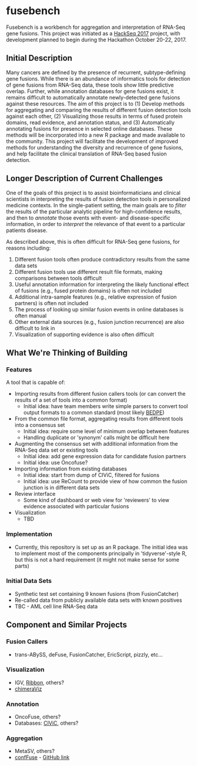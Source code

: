 # fusebench

Fusebench is a workbench for aggregation and interpretation of RNA-Seq gene fusions. This project was initiated as a [HackSeq 2017](http://www.hackseq.com/) project, with development planned to begin during the Hackathon October 20-22, 2017.

## Initial Description

Many cancers are defined by the presence of recurrent, subtype-defining gene fusions. While there is an abundance of informatics tools for detection of gene fusions from RNA-Seq data, these tools show little predictive overlap. Further, while annotation databases for gene fusions exist, it remains difficult to automatically annotate newly-detected gene fusions against these resources. The aim of this project is to (1) Develop methods for aggregating and comparing the results of different fusion detection tools against each other, (2) Visualizing those results in terms of fused protein domains, read evidence, and annotation status, and (3) Automatically annotating fusions for presence in selected online databases. These methods will be incorporated into a new R package and made available to the community. This project will facilitate the development of improved methods for understanding the diversity and recurrence of gene fusions, and help facilitate the clinical translation of RNA-Seq based fusion detection.

## Longer Description of Current Challenges

One of the goals of this project is to assist bioinformaticians and clinical scientists in interpreting the results of fusion detection tools in personalized medicine contexts. In the single-patient setting, the main goals are to _filter_ the results of the particular analytic pipeline for high-confidence results, and then to _annotate_ those events with event- and disease-specific information, in order to _interpret_ the relevance of that event to a particular patients disease.

As described above, this is often difficult for RNA-Seq gene fusions, for reasons including:

1. Different fusion tools often produce contradictory results from the same data sets
2. Different fusion tools use different result file formats, making comparisons between tools difficult
3. Useful annotation information for interpreting the likely functional effect of fusions (e.g., fused protein domains) is often not included
4. Additional intra-sample features (e.g., relative expression of fusion partners) is often not included
5. The process of looking up similar fusion events in online databases is often manual
6. Other external data sources (e.g., fusion junction recurrence) are also difficult to link in
7. Visualization of supporting evidence is also often difficult

## What We're Thinking of Building

### Features

A tool that is capable of:

- Importing results from different fusion callers tools (or can convert the results of a set of tools into a common format)
    - Initial idea: have team members write simple parsers to convert tool output formats to a common standard (most likely [BEDPE](http://bedtools.readthedocs.io/en/latest/content/general-usage.html))
- From the common file format, aggregating results from different tools into a consensus set
    - Initial idea: require some level of minimum overlap between features
    - Handling duplicate or 'synonym' calls might be difficult here
- Augmenting the consensus set with additional information from the RNA-Seq data set or existing tools
    - Initial idea: add gene expression data for candidate fusion partners
    - Initial idea: use Oncofuse?
- Importing information from existing databases
    - Initial idea: start from dump of CIViC, filtered for fusions
    - Initial idea: use ReCount to provide view of how common the fusion junction is in different data sets
- Review interface
    - Some kind of dashboard or web view for 'reviewers' to view evidence associated with particular fusions
- Visualization
    - TBD

### Implementation

- Currently, this repository is set up as an R package. The initial idea was to implement most of the components principally in 'tidyverse'-style R, but this is not a hard requirement (it might not make sense for some parts)

### Initial Data Sets

- Synthetic test set containing 9 known fusions (from FusionCatcher)
- Re-called data from publicly available data sets with known positives
- TBC - AML cell line RNA-Seq data

## Component and Similar Projects

### Fusion Callers

- trans-ABySS, deFuse, FusionCatcher, EricScript, pizzly, etc...

### Visualization

- IGV, [Ribbon](http://genomeribbon.com/), others?
- [chimeraViz](https://github.com/stianlagstad/chimeraviz)

### Annotation

- OncoFuse, others?
- Databases: [CIViC](https://civic.genome.wustl.edu/home), others?

### Aggregation

- MetaSV, others?
- [confFuse](https://www.frontiersin.org/articles/10.3389/fgene.2017.00137/full) - [GitHub link](https://github.com/Zhiqin-HUANG/confFuse)
